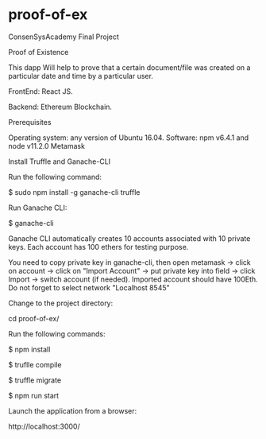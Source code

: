 # proof-of-ex

ConsenSysAcademy Final Project

Proof of Existence 

This dapp Will help to prove that a certain document/file was created on a particular date and time by a particular user.

FrontEnd: React JS.

Backend: Ethereum Blockchain.

Prerequisites

Operating system: any version of Ubuntu 16.04.
Software: npm v6.4.1 and node v11.2.0
Metamask


Install Truffle and Ganache-CLI

Run the following command:

$ sudo npm install -g ganache-cli truffle

Run Ganache CLI:

$ ganache-cli

Ganache CLI automatically creates 10 accounts associated with 10 private keys. Each account has 100 ethers for testing purpose.

You need to copy private key in ganache-cli, then open metamask -> click on account -> click on "Import Account" -> put private key into field -> click Import -> switch account (if needed). Imported account should have 100Eth. Do not forget to select network "Localhost 8545"


Change to the project directory:

cd proof-of-ex/

Run the following commands:

$ npm install

$ truflle compile 

$ truffle migrate 

$ npm run start

Launch the application from a browser:

http://localhost:3000/














